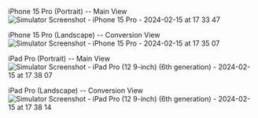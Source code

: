 iPhone 15 Pro (Portrait) -- Main View
![Simulator Screenshot - iPhone 15 Pro - 2024-02-15 at 17 33 47](https://github.com/kzb0125/CurrencyConverter/assets/156627859/c445f3ae-cc63-4cd0-af3c-49d82ce079dc)

iPhone 15 Pro (Landscape) -- Conversion View
![Simulator Screenshot - iPhone 15 Pro - 2024-02-15 at 17 35 07](https://github.com/kzb0125/CurrencyConverter/assets/156627859/28f17c23-19a8-4754-b86a-97421482eb77)


iPad Pro (Portrait) -- Main View
![Simulator Screenshot - iPad Pro (12 9-inch) (6th generation) - 2024-02-15 at 17 38 07](https://github.com/kzb0125/CurrencyConverter/assets/156627859/8b59d314-1d0f-43fe-8fd9-5f4d126c3064)

iPad Pro (Landscape) -- Conversion View
![Simulator Screenshot - iPad Pro (12 9-inch) (6th generation) - 2024-02-15 at 17 38 14](https://github.com/kzb0125/CurrencyConverter/assets/156627859/05aebb70-bc50-4615-8a69-a874b8b644d8)
